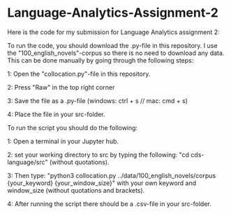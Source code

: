 # Language-Analytics-Assignment-2

Here is the code for my submission for Language Analytics assignment 2:

To run the code, you should download the .py-file in this repository. I use the "100_english_novels"-corpus so there is no need to download any data. This can be done manually by going through the following steps:

1: Open the "collocation.py"-file in this repository.

2: Press "Raw" in the top right corner

3: Save the file as a .py-file (windows: ctrl + s // mac: cmd + s)

4: Place the file in your src-folder.

To run the script you should do the following:

1: Open a terminal in your Jupyter hub.

2: set your working directory to src by typing the following: "cd cds-language/src" (without quotations).

3: Then type: "python3 collocation.py ../data/100_english_novels/corpus {your_keyword} {your_window_size}" with your own keyword and window_size (without quotations and brackets).

4: After running the script there should be a .csv-file in your src-folder.
